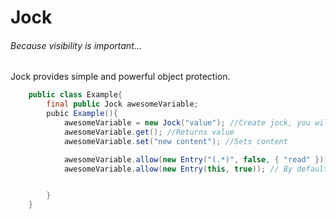 Jock
====
###### Because visibility is important...

Jock provides simple and powerful object protection.
```java
    public class Example{
        final public Jock awesomeVariable;
        pubic Example(){
            awesomeVariable = new Jock("value"); //Create jock, you will be granted full access
            awesomeVariable.get(); //Returns value
            awesomeVariable.set("new content"); //Sets content

            awesomeVariable.allow(new Entry("(.*)", false, { "read" })); // Allow everyone to read, false means that we opt out of checking the super class
            awesomeVariable.allow(new Entry(this, true)); // By default Jock acts as private, this will make it more like a protected value


        }
    }
```